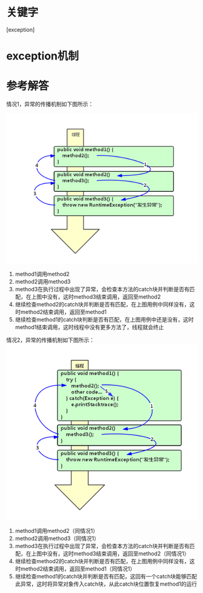 # 关键字

[exception]

# exception机制

# 参考解答

情况1，异常的传播机制如下图所示：

![](/assets/exception1.png)
1. method1调用method2
2. method2调用method3
3. method3在执行过程中出现了异常，会检查本方法的catch块并判断是否有匹配，在上图中没有，这时method3结束调用，返回至method2
4. 继续检查method2的catch块并判断是否有匹配，在上图用例中同样没有，这时method2结束调用，返回至method1
5. 继续检查method1的catch块判断是否有匹配，在上图用例中还是没有，这时method1结束调用，这时线程中没有更多方法了，线程就会终止

情况2，异常的传播机制如下图所示：
![](/assets/exception2.png)
1. method1调用method2（同情况1）
2. method2调用method3（同情况1）
3. method3在执行过程中出现了异常，会检查本方法的catch块并判断是否有匹配，在上图中没有，这时method3结束调用，返回至method2（同情况1）
4. 继续检查method2的catch块并判断是否有匹配，在上图用例中同样没有，这时method2结束调用，返回至method1（同情况1）
5. 继续检查method1的catch块并判断是否有匹配，这回有一个catch块能够匹配此异常，这时将异常对象传入catch块，从此catch块位置恢复method1的运行

